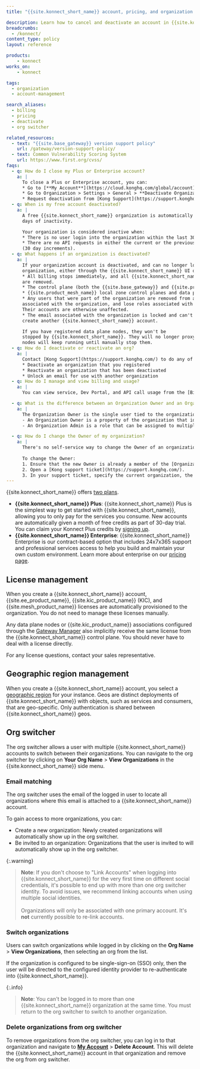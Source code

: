 ```yaml
---
title: "{{site.konnect_short_name}} account, pricing, and organization deactivation"

description: Learn how to cancel and deactivate an account in {{site.konnect_short_name}}
breadcrumbs:
  - /konnect/
content_type: policy
layout: reference

products:
    - konnect
works_on:
    - konnect

tags:
  - organization
  - account-management

search_aliases:
  - billing
  - pricing
  - deactivate
  - org switcher

related_resources:
  - text: "{{site.base_gateway}} version support policy"
    url: /gateway/version-support-policy/
  - text: Common Vulnerability Scoring System
    url: https://www.first.org/cvss/
faqs:
  - q: How do I close my Plus or Enterprise account?
    a: |
      To close a Plus or Enterprise account, you can:
      * Go to [**My Account**](https://cloud.konghq.com/global/account) > **Delete Account**.
      * Go to Organization > Settings > General > **Deactivate Organization**
      * Request deactivation from [Kong Support](https://support.konghq.com/).
  - q: When is my free account deactivated?
    a: |
      A free {{site.konnect_short_name}} organization is automatically deactivated after 30
      days of inactivity.

      Your organization is considered inactive when:
      * There is no user login into the organization within the last 30 days.
      * There are no API requests in either the current or the previous billing cycle
      (30 day increments).
  - q: What happens if an organization is deactivated?
    a: |
      If your organization account is deactivated, and can no longer log into the
      organization, either through the {{site.konnect_short_name}} UI or the API, then the following happens:
      * All billing stops immediately, and all {{site.konnect_short_name}} subscriptions
      are removed.
      * The control plane (both the {{site.base_gateway}} and {{site.product_mesh_name}} global control planes) associated with the organization are decommissioned.
      * {{site.product_mesh_name}} local zone control planes and data plane nodes (workloads) continue to run, but will not receive new configuration updates.
      * Any users that were part of the organization are removed from any teams
      associated with the organization, and lose roles associated with the deactivated organization.
      Their accounts are otherwise unaffected.
      * The email associated with the organization is locked and can't be used to
      create another {{site.konnect_short_name}} account.

      If you have registered data plane nodes, they won't be
      stopped by {{site.konnect_short_name}}. They will no longer proxy data, but the
      nodes will keep running until manually stop them.
  - q: How do I deactivate or reactivate an org?
    a: |
      Contact [Kong Support](https://support.konghq.com/) to do any of the following:
      * Deactivate an organization that you registered
      * Reactivate an organization that has been deactivated
      * Unlock an email for use with another organization
  - q: How do I manage and view billing and usage?
    a: |
      You can view service, Dev Portal, and API call usage from the [Billing and Usage](https://cloud.konghq.com/global/plan-and-usage/).

  - q: What is the difference between an Organization Owner and an Organization Admin?
    a: |
      The Organization Owner is the single user tied to the organization itself, while Organization Admins are roles that multiple users can hold.
      - An Organization Owner is a property of the organization that identifies a single user as the Owner. The Owner is automatically assigned when the organization is created and always has the Organization Admin role. Each organization can have only one Owner.
      - An Organization Admin is a role that can be assigned to multiple users. Admins can manage users, teams, and roles, but they can't delete the organization. Only the Owner can delete an organization.

  - q: How do I change the Owner of my organization?
    a: |
      There's no self-service way to change the Owner of an organization in {{site.konnect_short_name}}. Only Kong Support can complete the ownership transfer.
      
      To change the Owner:
      1. Ensure that the new Owner is already a member of the [Organization Admin pre-defined team](/konnect-platform/teams-and-roles/#predefined-teams).
      2. Open a [Kong support ticket](https://support.konghq.com/).
      3. In your support ticket, specify the current organization, the current Owner, and the user that you want to designate as the new Owner.
---
```


{{site.konnect_short_name}} offers [two plans](https://konghq.com/pricing).

* **{{site.konnect_short_name}} Plus**: {{site.konnect_short_name}} Plus is the simplest way to get started with {{site.konnect_short_name}}, allowing you to only pay for the services you consume. New accounts are automatically given a month of free credits as part of 30-day trial. You can claim your Konnect Plus credits by [signing up](https://konghq.com/products/kong-konnect/register).
* **{{site.konnect_short_name}} Enterprise**: {{site.konnect_short_name}} Enterprise is our contract-based option that includes 24x7x365 support and professional services access to help you build and maintain your own custom environment. Learn more about enterprise on our [pricing page](https://konghq.com/pricing).


## License management

When you create a {{site.konnect_short_name}} account, {{site.ee_product_name}}, {{site.kic_product_name}} (KIC), and {{site.mesh_product_name}}
licenses are automatically provisioned to the organization. You do not need to manage these
licenses manually.

Any data plane nodes or {{site.kic_product_name}} associations configured through the [Gateway Manager](/gateway-manager/)
also implicitly receive the same license from the {{site.konnect_short_name}}
control plane. You should never have to deal with a license directly.

For any license questions, contact your sales representative.

## Geographic region management

When you create a {{site.konnect_short_name}} account, you select a [geographic region](/konnect-platform/geos/) for your instance. Geos are distinct deployments of {{site.konnect_short_name}} with objects, such as services and consumers, that are geo-specific. Only authentication is shared between {{site.konnect_short_name}} geos.

## Org switcher

The org switcher allows a user with multiple {{site.konnect_short_name}} accounts to switch between their organizations. 
You can navigate to the org switcher by clicking on **Your Org Name** > **View Organizations** in the {{site.konnect_short_name}} side menu.

### Email matching

The org switcher uses the email of the logged in user to locate all organizations where this email is attached to a {{site.konnect_short_name}} account. 

To gain access to more organizations, you can:
* Create a new organization: Newly created organizations will automatically show up in the org switcher.
* Be invited to an organization: Organizations that the user is invited to will automatically show up in the org switcher.

{:.warning}
> **Note**: If you don't choose to "Link Accounts" when logging into {{site.konnect_short_name}} for the very first time on different social credentials, it's possible to end up with more than one org switcher identity. To avoid issues, we recommend linking accounts when using multiple social identities.
> <br><br>
> Organizations will only be associated with one primary account. It's **not** currently possible to re-link accounts.

### Switch organizations

Users can switch organizations while logged in by clicking on the **Org Name** > **View Organizations**, then selecting an org from the list.

If the organization is configured to be single-sign-on (SSO) only, then the user will be directed to the configured identity provider to re-authenticate into {{site.konnect_short_name}}.

{:.info}
> **Note**: You can't be logged in to more than one {{site.konnect_short_name}} organization at the same time. 
You must return to the org switcher to switch to another organization.

### Delete organizations from org switcher

To remove organizations from the org switcher, you can log in to that organization and navigate to 
[**My Account**](https://cloud.konghq.com/global/account) > **Delete Account**. 
This will delete the {{site.konnect_short_name}} account in that organization and remove the org from org switcher.